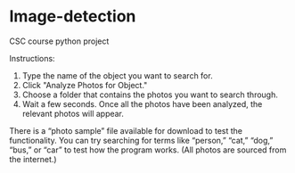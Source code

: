# Image-detection
CSC course python project


Instructions:
1.	Type the name of the object you want to search for.
2.	Click "Analyze Photos for Object."
3.	Choose a folder that contains the photos you want to search through.
4.	Wait a few seconds. Once all the photos have been analyzed, the relevant photos will appear.

There is a “photo sample” file available for download to test the functionality. You can try searching for terms like “person,” “cat,” “dog,” “bus,” or “car” to test how the program works. (All photos are sourced from the internet.)
